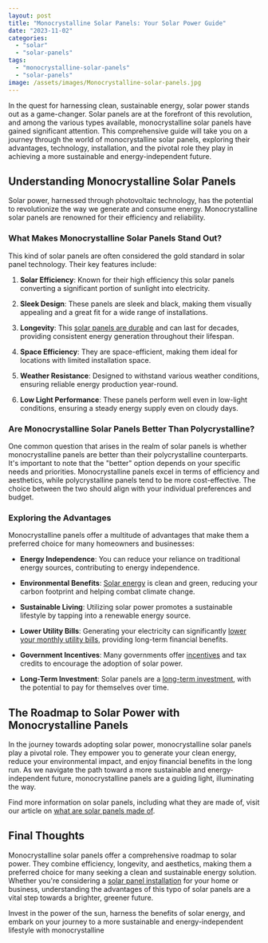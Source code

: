 ```yaml
---
layout: post
title: "Monocrystalline Solar Panels: Your Solar Power Guide"
date: "2023-11-02"
categories: 
  - "solar"
  - "solar-panels"
tags: 
  - "monocrystalline-solar-panels"
  - "solar-panels"
image: /assets/images/Monocrystalline-solar-panels.jpg
---
```


In the quest for harnessing clean, sustainable energy, solar power stands out as a game-changer. Solar panels are at the forefront of this revolution, and among the various types available, monocrystalline solar panels have gained significant attention. This comprehensive guide will take you on a journey through the world of monocrystalline solar panels, exploring their advantages, technology, installation, and the pivotal role they play in achieving a more sustainable and energy-independent future.

## Understanding Monocrystalline Solar Panels

Solar power, harnessed through photovoltaic technology, has the potential to revolutionize the way we generate and consume energy. Monocrystalline solar panels are renowned for their efficiency and reliability.

### What Makes Monocrystalline Solar Panels Stand Out?

This kind of solar panels are often considered the gold standard in solar panel technology. Their key features include:

1. **Solar Efficiency**: Known for their high efficiency this solar panels converting a significant portion of sunlight into electricity.

3. **Sleek Design**: These panels are sleek and black, making them visually appealing and a great fit for a wide range of installations.

5. **Longevity**: This [solar panels are durable](/how-long-do-residential-solar-panels/) and can last for decades, providing consistent energy generation throughout their lifespan.

7. **Space Efficiency**: They are space-efficient, making them ideal for locations with limited installation space.

9. **Weather Resistance**: Designed to withstand various weather conditions, ensuring reliable energy production year-round.

11. **Low Light Performance**: These panels perform well even in low-light conditions, ensuring a steady energy supply even on cloudy days.

### Are Monocrystalline Solar Panels Better Than Polycrystalline?

One common question that arises in the realm of solar panels is whether monocrystalline panels are better than their polycrystalline counterparts. It's important to note that the "better" option depends on your specific needs and priorities. Monocrystalline panels excel in terms of efficiency and aesthetics, while polycrystalline panels tend to be more cost-effective. The choice between the two should align with your individual preferences and budget.

### Exploring the Advantages

Monocrystalline panels offer a multitude of advantages that make them a preferred choice for many homeowners and businesses:

- **Energy Independence**: You can reduce your reliance on traditional energy sources, contributing to energy independence.

- **Environmental Benefits**: [Solar energy](/solar-energy-wildlife-environment-harmony-nature-innovation/) is clean and green, reducing your carbon footprint and helping combat climate change.

- **Sustainable Living**: Utilizing solar power promotes a sustainable lifestyle by tapping into a renewable energy source.

- **Lower Utility Bills**: Generating your electricity can significantly [lower your monthly utility bills](/how-much-do-solar-panels-save-on-average-electricity-bills/), providing long-term financial benefits.

- **Government Incentives**: Many governments offer [incentives](/solar-incentive/) and tax credits to encourage the adoption of solar power.

- **Long-Term Investment**: Solar panels are a [long-term investment](/how-much-do-solar-panels-save-on-average-electricity-bills/), with the potential to pay for themselves over time.

## The Roadmap to Solar Power with Monocrystalline Panels

In the journey towards adopting solar power, monocrystalline solar panels play a pivotal role. They empower you to generate your clean energy, reduce your environmental impact, and enjoy financial benefits in the long run. As we navigate the path toward a more sustainable and energy-independent future, monocrystalline panels are a guiding light, illuminating the way.

Find more information on solar panels, including what they are made of, visit our article on [what are solar panels made of](/what-are-solar-panels-made-of/).

## Final Thoughts

Monocrystalline solar panels offer a comprehensive roadmap to solar power. They combine efficiency, longevity, and aesthetics, making them a preferred choice for many seeking a clean and sustainable energy solution. Whether you're considering a [solar panel installation](/) for your home or business, understanding the advantages of this typo of solar panels are a vital step towards a brighter, greener future.

Invest in the power of the sun, harness the benefits of solar energy, and embark on your journey to a more sustainable and energy-independent lifestyle with monocrystalline
